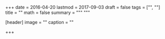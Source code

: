 +++
date = 2016-04-20
lastmod = 2017-09-03
draft = false
tags = ["", ""]
title = ""
math = false
summary = """
"""

[header]
image = ""
caption = ""

+++


